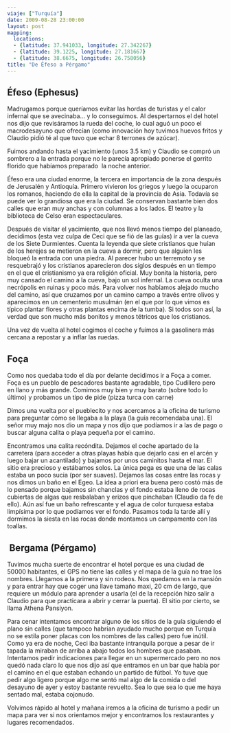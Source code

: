 ```yaml
---
viaje: ["Turquía"]
date: 2009-08-28 23:00:00
layout: post
mapping:
  locations:
  - {latitude: 37.941033, longitude: 27.342267}
  - {latitude: 39.1225, longitude: 27.181667}
  - {latitude: 38.6675, longitude: 26.758056}
title: "De Éfeso a Pérgamo"
---
```

<h2>Éfeso (Ephesus)</h2>
<p>Madrugamos porque queríamos evitar las hordas de turistas y el calor infernal que se avecinaba... y lo conseguimos. Al despertarnos el del hotel nos dijo que revisáramos la rueda del coche, lo cual aguó un poco el macrodesayuno que ofrecían (como innovación hoy tuvimos huevos fritos y Claudio pidió té al que tuvo que echar 8 terrones de azúcar).</p>
<p>Fuimos andando hasta el yacimiento (unos 3.5 km) y Claudio se compró un sombrero a la entrada porque no le parecía apropiado ponerse el gorrito florido que habíamos preparado  la noche anterior.</p>
<p>Éfeso era una ciudad enorme, la tercera en importancia de la zona después de Jerusalén y Antioquía. Primero vivieron los griegos y luego la ocuparon los romanos, haciendo de ella la capital de la provincia de Asia. Todavía se puede ver lo grandiosa que era la ciudad. Se conservan bastante bien dos calles que eran muy anchas y con columnas a los lados. El teatro y la biblioteca de Celso eran espectaculares.</p>
<p>Después de visitar el yacimiento, que nos llevó menos tiempo del planeado, decidimos (esta vez culpa de Ceci que se fió de las guías) ir a ver la cueva de los Siete Durmientes. Cuenta la leyenda que siete cristianos que huían de los herejes se metieron en la cueva a dormir, pero que alguien les bloqueó la entrada con una piedra. Al parecer hubo un terremoto y se resquebrajó y los cristianos aparecieron dos siglos después en un tiempo en el que el cristianismo ya era religión oficial. Muy bonita la historia, pero muy cansado el camino a la cueva, bajo un sol infernal. La cueva oculta una necrópolis en ruinas y poco más. Para volver nos habíamos alejado mucho del camino, así que cruzamos por un camino campo a través entre olivos y aparecimos en un cementerio musulmán (en el que por lo que vimos es típico plantar flores y otras plantas encima de la tumba). Si todos son así, la verdad que son mucho más bonitos y menos tétricos que los cristianos.</p>
<p>Una vez de vuelta al hotel cogimos el coche y fuimos a la gasolinera más cercana a repostar y a inflar las ruedas.</p>
<h2>Foça</h2>
<p>Como nos quedaba todo el día por delante decidimos ir a Foça a comer. Foça es un pueblo de pescadores bastante agradable, tipo Cudillero pero en llano y más grande. Comimos muy bien y muy barato (sobre todo lo último) y probamos un tipo de pide (pizza turca con carne)</p>
<p>Dimos una vuelta por el pueblecito y nos acercamos a la oficina de turismo para preguntar cómo se llegaba a la playa (la guía recomendaba una). El señor muy majo nos dio un mapa y nos dijo que podíamos ir a las de pago o buscar alguna calita o playa pequeña por el camino.</p>
<p>Encontramos una calita recóndita. Dejamos el coche apartado de la carretera (para acceder a otras playas había que dejarlo casi en el arcén y luego bajar un acantilado) y bajamos por unos caminitos hasta el mar. El sitio era precioso y estábamos solos. La única pega es que una de las calas estaba un poco sucia (por ser suaves). Dejamos las cosas entre las rocas y nos dimos un baño en el Egeo. La idea a priori era buena pero costó más de lo pensado porque bajamos sin chanclas y el fondo estaba lleno de rocas cubiertas de algas que resbalaban y erizos que pinchaban (Claudio da fe de ello). Aún así fue un baño refrescante y el agua de color turquesa estaba limpísima por lo que podíamos ver el fondo. Pasamos toda la tarde allí y dormimos la siesta en las rocas donde montamos un campamento con las toallas.</p>
<h2> Bergama (Pérgamo)</h2>
<p>Tuvimos mucha suerte de encontrar el hotel porque es una ciudad de 50000 habitantes, el GPS no tiene las calles y el mapa de la guía no trae los nombres. Llegamos a la primera y sin rodeos. Nos quedamos en la mansión y para entrar hay que coger una llave tamaño maxi, 20 cm de largo, que requiere un módulo para aprender a usarla (el de la recepción hizo salir a Claudio para que practicara a abrir y cerrar la puerta). El sitio por cierto, se llama Athena Pansiyon.</p>
<p>Para cenar intentamos encontrar alguno de los sitios de la guía siguiendo el plano sin calles (que tampoco habrían ayudado mucho porque en Turquía no se estila poner placas con los nombres de las calles) pero fue inútil. Como ya era de noche, Ceci iba bastante intranquila porque a pesar de ir tapada la miraban de arriba a abajo todos los hombres que pasaban. Intentamos pedir indicaciones para llegar en un supermercado pero no nos quedó nada claro lo que nos dijo así que entramos en un bar que había por el camino en el que estaban echando un partido de fútbol. Yo tuve que pedir algo ligero porque algo me sentó mal algo de la comida o del desayuno de ayer y estoy bastante revuelto. Sea lo que sea lo que me haya sentado mal, estaba cojonudo.</p>
<p>Volvimos rápido al hotel y mañana iremos a la oficina de turismo a pedir un mapa para ver si nos orientamos mejor y encontramos los restaurantes y lugares recomendados.</p>
